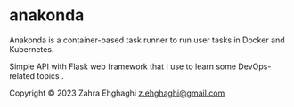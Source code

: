 # anakonda

Anakonda is a container-based task runner to run user tasks in Docker and Kubernetes.

Simple API with Flask web framework that I use to learn some DevOps-related topics .

Copyright &copy; 2023 Zahra Ehghaghi <z.ehghaghi@gmail.com>
